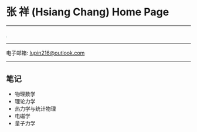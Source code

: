 # 张 祥 (Hsiang Chang) Home Page

------

## <img src="..\pic\20190808_091936765_iOS.jpg" style="zoom:10%;" />

------

电子邮箱:   lupin216@outlook.com

------

## 笔记

- 物理数学
- 理论力学
- 热力学与统计物理
- 电磁学
- 量子力学

